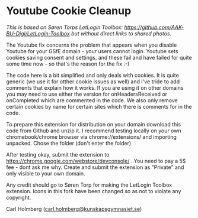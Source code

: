 # Youtube Cookie Cleanup
*This is based on Søren Torps LetLogin Toolbox: https://github.com/AAK-BU-Digi/LetLogin-Toolbox but without direct links to shared photos.*

The Youtube fix concerns the problem that appears when you disable Youtube for your GSfE domain - your users cannot login. Youtube sets cookies saving consent and settings, and these fail and have failed for quite some time now - so that's the reason for the fix :-)

The code here is a bit simplified and only deals with cookies. It is quite generic (we use it for otther cookie issues as well) and I've tride to add comments that explain how it works. If you are using it on other domains you may need to use either the version for onHeadersReceived or onCompleted which are commented in the code. We also only remove certain cookies by name for certain sites which there is comments for in the code.

To prepare this extension for distribution on your domain download this code from Github and unzip it. I recommend testing locally on your own chromebook/chrome browser via chrome://extensions/ and importing unpacked. Chose the folder (don't enter the folder)

After testing okay, submit the extension to https://chrome.google.com/webstore/devconsole/ . You need to pay a 5$ fee - dont ask me why. Create and submit the extension as "Private" and only visible to your own domain.

Any credit should go to Søren Torp for making the LetLogin Toolbox extension. Icons in this fork have been changed so as not to violate any copyright. 

Carl Holmberg (carl.holmberg@kunskapsgymnasiet.se)